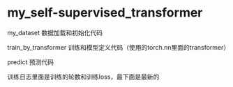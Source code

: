 # my_self-supervised_transformer 

my_dataset 数据加载和初始化代码

train_by_transformer 训练和模型定义代码（使用的torch.nn里面的transformer）

predict 预测代码

训练日志里面是训练的轮数和训练loss，最下面是最新的
